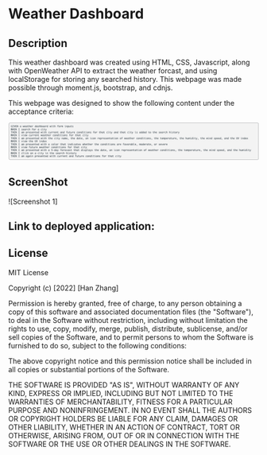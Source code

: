 # Weather Dashboard

## Description

This weather dashboard was created using HTML, CSS, Javascript, along with OpenWeather API to extract the weather forcast, and using localStorage for storing any searched history. This webpage was made possible through moment.js, bootstrap, and cdnjs.

This webpage was designed to show the following content under the acceptance criteria:

![Screenshot 1](./assets/images/acceptance-criteria.png)

## ScreenShot

![Screenshot 1]

## Link to deployed application:

## License

MIT License

Copyright (c) [2022] [Han Zhang]

Permission is hereby granted, free of charge, to any person obtaining a copy
of this software and associated documentation files (the "Software"), to deal
in the Software without restriction, including without limitation the rights
to use, copy, modify, merge, publish, distribute, sublicense, and/or sell
copies of the Software, and to permit persons to whom the Software is
furnished to do so, subject to the following conditions:

The above copyright notice and this permission notice shall be included in all
copies or substantial portions of the Software.

THE SOFTWARE IS PROVIDED "AS IS", WITHOUT WARRANTY OF ANY KIND, EXPRESS OR
IMPLIED, INCLUDING BUT NOT LIMITED TO THE WARRANTIES OF MERCHANTABILITY,
FITNESS FOR A PARTICULAR PURPOSE AND NONINFRINGEMENT. IN NO EVENT SHALL THE
AUTHORS OR COPYRIGHT HOLDERS BE LIABLE FOR ANY CLAIM, DAMAGES OR OTHER
LIABILITY, WHETHER IN AN ACTION OF CONTRACT, TORT OR OTHERWISE, ARISING FROM,
OUT OF OR IN CONNECTION WITH THE SOFTWARE OR THE USE OR OTHER DEALINGS IN THE
SOFTWARE.
